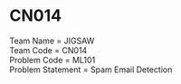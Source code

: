 # CN014

Team Name = JIGSAW <br>
Team Code = CN014  <br>
Problem Code = ML101 <br>
Problem Statement = Spam Email Detection
